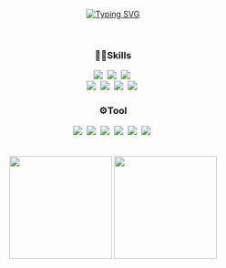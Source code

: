 <div align="center">
  
[![Typing SVG](https://readme-typing-svg.herokuapp.com?font=Oleo+Script&color=58A6FF&size=35&center=true&vCenter=true&width=404&height=53&lines=%E3%80%80%E3%80%80Hi+there%2C+I'm+SungBean.+%E3%80%80%E3%80%80)](https://git.io/typing-svg)
  
</div>
<br>


<div align="center">
<h3>💪🏼Skills</h3>
 </div>
<div align="center">
  <img src="https://img.shields.io/badge/HTML5-E34F26.svg?&style=flat-round&logo=HTML5&logoColor=white"/></a>&nbsp
  <img src="https://img.shields.io/badge/CSS-1572B6.svg?&style=flat-round&logo=CSS3&logoColor=white"/></a>&nbsp
  <img src="https://img.shields.io/badge/JavaScript-F7DF1E?style=flat-round&logo=JavaScript&logoColor=white"/></a>&nbsp
   <br>
  <img src="https://img.shields.io/badge/Sass-CC6699?style=flat-round&logo=Sass&logoColor=white"/></a>&nbsp 
  <img src="https://img.shields.io/badge/TypeScript-3178C6?style=flat-round&logo=TypeScript&logoColor=white"/></a>&nbsp 
  <img src="https://img.shields.io/badge/React-61DAFB?style=flat-round&logo=react&logoColor=white"/></a>&nbsp
  <img src="https://img.shields.io/badge/Vue-4FC08D?style=flat-round&logo=Vue.js&logoColor=white"/></a>&nbsp
  <br>
</div>


<div align="center">
<h3>⚙️Tool</h3>
 </div>
<div align="center">
  <img src="https://img.shields.io/badge/Git-F05032.svg?&style=flat-round&logo=Git&logoColor=white"/></a>&nbsp
  <img src="https://img.shields.io/badge/GitHub-181717.svg?&style=flat-round&logo=GitHub3&logoColor=white"/></a>&nbsp
  <img src="https://img.shields.io/badge/GitLab-FC6D26?style=flat-round&logo=GitLab&logoColor=white"/></a>&nbsp
  <img src="https://img.shields.io/badge/Slack-4A154B?style=flat-round&logo=Slack&logoColor=white"/></a>&nbsp 
  <img src="https://img.shields.io/badge/Jira-0052CC?style=flat-round&logo=Jira&logoColor=white"/></a>&nbsp 
  <img src="https://img.shields.io/badge/Notion-000000?style=flat-round&logo=Notion&logoColor=white"/></a>&nbsp 
  
  <br>
</div>
<br><br>

<div align="center">
 <img src="https://github-readme-stats.vercel.app/api?username=DDoon&show_icons=true&theme=material-palenight&hide_border=true&bg_color=20232a&icon_color=E3E3E3A8&text_color=fff&title_color=58A6FF&count_private=true" style="height:180px">
 <img src="https://github-readme-stats.vercel.app/api/top-langs/?username=DDoon&layout=compact&theme=react-dark&bg_color=20232a&hide_border=true&line=8A87D0&color=918FE0&title_color=58A6FF&text_color=fff" style="height:180px"/>
</div>




